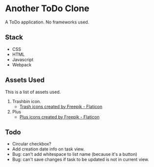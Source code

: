 # Another ToDo Clone

A ToDo application. No frameworks used.

## Stack

- CSS
- HTML
- Javascript
- Webpack

## Assets Used

This is a list of assets used.

1. Trashbin icon.
   - [Trash icons created by Freepik - Flaticon](https://www.flaticon.com/free-icons/trash)
2. Plus
   - [Plus icons created by Freepik - Flaticon](https://www.flaticon.com/free-icons/plus)

## Todo

- Circular checkbox?
- Add creation date info on task view.
- Bug: can't add whitespace to list name (because it's a button)
- Bug: can't save changes if task to be updated is not in current view.
